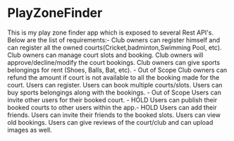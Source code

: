 # PlayZoneFinder
This is my play zone finder app which is exposed to several Rest API's.
Below are the list of requirements:-
Club owners can register himself and can register all the owned courts(Cricket,badminton,Swimming Pool, etc). 
Club owners can manage court slots and booking.
Club owners will approve/decline/modify the court bookings.
Club owners can give sports belongings for rent (Shoes, Balls, Bat, etc). - Out of Scope 
Club owners can refund the amount if court is not available to all the booking made for the court.
Users can register.
Users can book multiple courts/slots.
Users can buy sports belongings along with the bookings. - Out of Scope 
Users can invite other users for their booked court. - HOLD
Users can publish their booked courts to other users within the app.- HOLD
Users can add their friends.
Users can invite their friends to the booked slots.
Users can view old bookings.
Users can give reviews of the court/club and can upload images as well.
